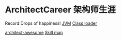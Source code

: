 # ArchitectCareer  架构师生涯
Record Drops of happiness!
[JVM](https://github.com/BieTianShen2018/ArchitectCareer/blob/master/JVM) 
[Class loader](https://github.com/BieTianShen2018/ArchitectCareer/blob/master/JVM/ClassLoader)

[architect-awesome](https://github.com/xingshaocheng/architect-awesome)
[Skill map](https://github.com/TeamStuQ/skill-map)
